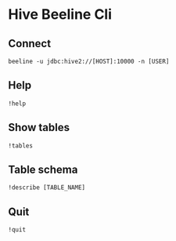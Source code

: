 # Hive Beeline Cli

## Connect
```
beeline -u jdbc:hive2://[HOST]:10000 -n [USER]
```

## Help
```
!help
```

## Show tables
```
!tables
```

## Table schema
```
!describe [TABLE_NAME]
```

## Quit
```
!quit
```
